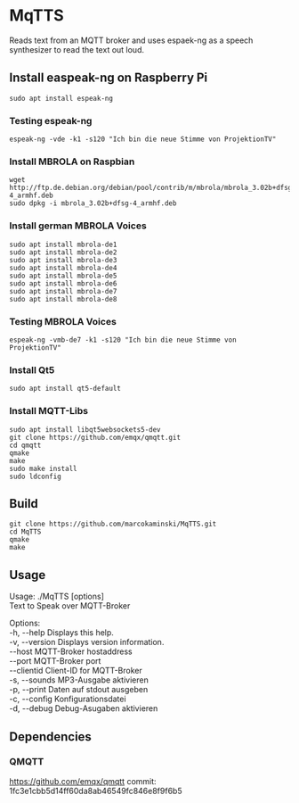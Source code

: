 # MqTTS

Reads text from an MQTT broker and uses espaek-ng as a speech synthesizer to read the text out loud.

## Install easpeak-ng on Raspberry Pi ##
    sudo apt install espeak-ng

### Testing espeak-ng ###
    espeak-ng -vde -k1 -s120 "Ich bin die neue Stimme von ProjektionTV"

### Install MBROLA on Raspbian ###
    wget http://ftp.de.debian.org/debian/pool/contrib/m/mbrola/mbrola_3.02b+dfsg-4_armhf.deb
    sudo dpkg -i mbrola_3.02b+dfsg-4_armhf.deb

### Install german MBROLA Voices ###
    sudo apt install mbrola-de1
    sudo apt install mbrola-de2
    sudo apt install mbrola-de3
    sudo apt install mbrola-de4
    sudo apt install mbrola-de5
    sudo apt install mbrola-de6
    sudo apt install mbrola-de7
    sudo apt install mbrola-de8

### Testing MBROLA Voices ###
    espeak-ng -vmb-de7 -k1 -s120 "Ich bin die neue Stimme von ProjektionTV"

### Install Qt5 ###
	sudo apt install qt5-default
    
### Install MQTT-Libs ###
    sudo apt install libqt5websockets5-dev
    git clone https://github.com/emqx/qmqtt.git
    cd qmqtt
    qmake
    make
    sudo make install
    sudo ldconfig

## Build ##
    git clone https://github.com/marcokaminski/MqTTS.git
    cd MqTTS
    qmake
    make

## Usage ##
Usage: ./MqTTS [options]  
Text to Speak over MQTT-Broker  

Options:  
  -h, --help           Displays this help.  
  -v, --version        Displays version information.  
  --host <ip>          MQTT-Broker hostaddress  
  --port <port>        MQTT-Broker port  
  --clientid <name>    Client-ID for MQTT-Broker  
  -s, --sounds         MP3-Ausgabe aktivieren  
  -p, --print          Daten auf stdout ausgeben  
  -c, --config <file>  Konfigurationsdatei  
  -d, --debug          Debug-Asugaben aktivieren  

## Dependencies ##

### QMQTT ###
https://github.com/emqx/qmqtt
commit: 1fc3e1cbb5d14ff60da8ab46549fc846e8f9f6b5
